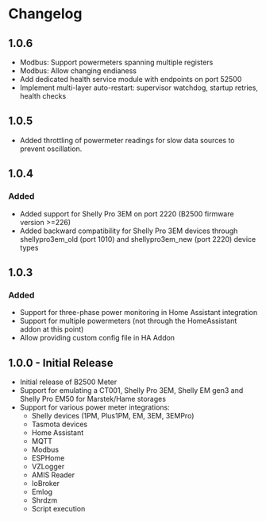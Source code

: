 # Changelog

## 1.0.6
- Modbus: Support powermeters spanning multiple registers
- Modbus: Allow changing endianess
- Add dedicated health service module with endpoints on port 52500
- Implement multi-layer auto-restart: supervisor watchdog, startup retries, health checks

## 1.0.5
- Added throttling of powermeter readings for slow data sources to prevent oscillation.

## 1.0.4

### Added
- Added support for Shelly Pro 3EM on port 2220 (B2500 firmware version >=226)
- Added backward compatibility for Shelly Pro 3EM devices through shellypro3em_old (port 1010) and shellypro3em_new (port 2220) device types

## 1.0.3

### Added
- Support for three-phase power monitoring in Home Assistant integration
- Support for multiple powermeters (not through the HomeAssistant addon at this point)
- Allow providing custom config file in HA Addon

## 1.0.0 - Initial Release

- Initial release of B2500 Meter
- Support for emulating a CT001, Shelly Pro 3EM, Shelly EM gen3 and Shelly Pro EM50 for Marstek/Hame storages
- Support for various power meter integrations:
  - Shelly devices (1PM, Plus1PM, EM, 3EM, 3EMPro)
  - Tasmota devices
  - Home Assistant
  - MQTT
  - Modbus
  - ESPHome
  - VZLogger
  - AMIS Reader
  - IoBroker
  - Emlog
  - Shrdzm
  - Script execution
